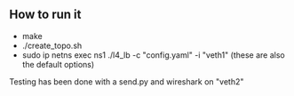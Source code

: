 ## How to run it
- make
- ./create_topo.sh
- sudo ip netns exec ns1  ./l4_lb -c "config.yaml" -i "veth1" (these are also the default options)

Testing has been done with a send.py and wireshark on "veth2"